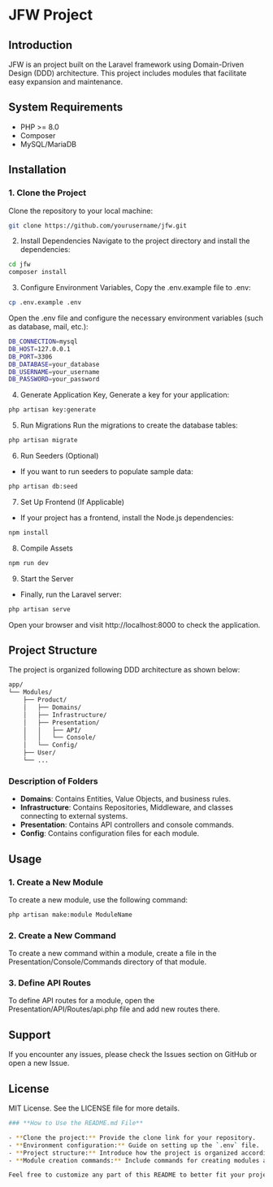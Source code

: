 # JFW  Project

## Introduction

JFW is an project built on the Laravel framework using Domain-Driven Design (DDD) architecture. This project includes modules that facilitate easy expansion and maintenance.

## System Requirements

- PHP >= 8.0
- Composer
- MySQL/MariaDB

## Installation

### 1. Clone the Project

Clone the repository to your local machine:

```bash
git clone https://github.com/yourusername/jfw.git
```
2. Install Dependencies
Navigate to the project directory and install the dependencies:
```bash
cd jfw
composer install
```
3. Configure Environment Variables, 
Copy the .env.example file to .env:
```bash
cp .env.example .env
```
Open the .env file and configure the necessary environment variables (such as database, mail, etc.):
```bash
DB_CONNECTION=mysql
DB_HOST=127.0.0.1
DB_PORT=3306
DB_DATABASE=your_database
DB_USERNAME=your_username
DB_PASSWORD=your_password
```
4. Generate Application Key, Generate a key for your application:
```bash
php artisan key:generate
```
5. Run Migrations
Run the migrations to create the database tables:
```bash
php artisan migrate
```
6. Run Seeders (Optional)
- If you want to run seeders to populate sample data:
```bash
php artisan db:seed
```
7. Set Up Frontend (If Applicable)
- If your project has a frontend, install the Node.js dependencies:
```bash
npm install
```
8. Compile Assets
```bash
npm run dev
```
9. Start the Server
- Finally, run the Laravel server:
```bash
php artisan serve
```
Open your browser and visit http://localhost:8000 to check the application.

## Project Structure

The project is organized following DDD architecture as shown below:
```bash
app/
└── Modules/
    ├── Product/
    │   ├── Domains/
    │   ├── Infrastructure/
    │   ├── Presentation/
    │   │   ├── API/
    │   │   └── Console/
    │   └── Config/
    ├── User/
    └── ...
```

### Description of Folders
- **Domains**: Contains Entities, Value Objects, and business rules.
- **Infrastructure**: Contains Repositories, Middleware, and classes connecting to external systems.
- **Presentation**: Contains API controllers and console commands.
- **Config**: Contains configuration files for each module.


## Usage
### 1. Create a New Module
To create a new module, use the following command:
```bash
php artisan make:module ModuleName
```
### 2. Create a New Command
   To create a new command within a module, create a file in the Presentation/Console/Commands directory of that module.

### 3. Define API Routes
   To define API routes for a module, open the Presentation/API/Routes/api.php file and add new routes there.

## Support
If you encounter any issues, please check the Issues section on GitHub or open a new Issue.

## License
MIT License. See the LICENSE file for more details.
```bash
### **How to Use the README.md File**

- **Clone the project:** Provide the clone link for your repository.
- **Environment configuration:** Guide on setting up the `.env` file.
- **Project structure:** Introduce how the project is organized according to DDD.
- **Module creation commands:** Include commands for creating modules and new commands.

Feel free to customize any part of this README to better fit your project's specifics! If you have any other requests, let me know!
```
